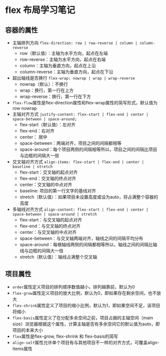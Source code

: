<!--
author: leo
date: 2017-02-22
title: flex 布局学习笔记
tags: css,flex
category: frontend
status: publish
summary: flex 布局学习笔记
-->

# flex 布局学习笔记

## 容器的属性
  + 主轴排列方向 ``flex-direction: row | row-reverse | column | column-reverse``
    + row（默认值）：主轴为水平方向，起点在左端
    + row-reverse：主轴为水平方向，起点在右端
    + column：主轴为垂直方向，起点在上沿
    + column-reverse：主轴为垂直方向，起点在下沿
  + 超出轴线是否换行 ``flex-wrap: nowrap | wrap | wrap-reverse``
    + nowrap（默认）：不换行
    + wrap：换行，第一行在上方
    + wrap-reverse：换行，第一行在下方
  + ``flex-flow``属性是flex-direction属性和flex-wrap属性的简写形式，默认值为row nowrap
  + 主轴对齐方式 ``justify-content: flex-start | flex-end | center | space-between | space-around;``
    + flex-start（默认值）：左对齐
    + flex-end：右对齐
    + center： 居中
    + space-between：两端对齐，项目之间的间隔都相等
    + space-around：每个项目两侧的间隔相等所以，项目之间的间隔比项目与边框的间隔大一倍
  + 交叉轴对齐方式 ``align-items: flex-start | flex-end | center | baseline | stretch``
    + flex-start：交叉轴的起点对齐
    + flex-end：交叉轴的终点对齐
    + center：交叉轴的中点对齐
    + baseline: 项目的第一行文字的基线对齐
    + stretch（默认值）：如果项目未设置高度或设为auto，将占满整个容器的高度
  + 多轴线对齐方式 ``align-content: flex-start | flex-end | center | space-between | space-around | stretch``
    + flex-start：与交叉轴的起点对齐
    + flex-end：与交叉轴的终点对齐
    + center：与交叉轴的中点对齐
    + space-between：与交叉轴两端对齐，轴线之间的间隔平均分布
    + space-around：每根轴线两侧的间隔都相等所以，轴线之间的间隔比轴线与边框的间隔大一倍
    + stretch（默认值）：轴线占满整个交叉轴

## 项目属性
  + ``order``属性定义项目的排列顺序数值越小，排列越靠前，默认为0
  + ``flex-grow``属性定义项目的放大比例，默认为0，即如果存在剩余空间，也不放大
  + ``flex-shrink``属性定义了项目的缩小比例，默认为1，即如果空间不足，该项目将缩小
  + ``flex-basis``属性定义了在分配多余空间之前，项目占据的主轴空间（main size）浏览器根据这个属性，计算主轴是否有多余空间它的默认值为auto，即项目的本来大小
  + ``flex``属性是flex-grow, flex-shrink 和 flex-basis的简写
  + ``align-self``属性允许单个项目有与其他项目不一样的对齐方式，可覆盖align-items属性